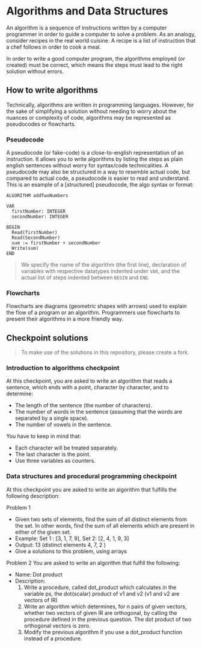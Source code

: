 # Algorithms and Data Structures

An algorithm is a sequence of instructions written by a computer programmer in order to guide a computer to solve a problem. As an analogy, consider recipes in the real world cuisine. A recipe is a list of instruction that a chef follows in order to cook a meal.

In order to write a good computer program, the algorithms employed (or created) must be correct, which means the steps must lead to the right solution without errors.

## How to write algorithms

Technically, algorithms are written in programming languages. However, for the sake of simplifying a solution without needing to worry about the nuances or complexity of code, algorithms may be represented as pseudocodes or flowcharts.

### Pseudocode

A pseudocode (or fake-code) is a close-to-english representation of an instruction. It allows you to write algorithms by listing the steps as plain english sentences without worry for syntax/code technicalities. A pseudocode may also be structured in a way to resemble actual code, but compared to actual code, a pseudocode is easier to read and understand. This is an example of a [structured] pseudocode, the algo syntax or format:

```
ALGORITHM addTwoNumbers

VAR
  firstNumber: INTEGER
  secondNumber: INTEGER

BEGIN
  Read(firstNumber)
  Read(SecondNumber)
  sum := firstNumber + secondNumber
  Write(sum)
END
```

> We specify the name of the algorithm (the first line), declaration of variables with respective datatypes indented under `VAR`, and the actual list of steps indented between `BEGIN` and `END`.

### Flowcharts

Flowcharts are diagrams (geometric shapes with arrows) used to explain the flow of a program or an algorithm. Programmers use flowcharts to present their algorithms in a more friendly way.

## Checkpoint solutions

> To make use of the solutions in this repository, please create a fork.

### Introduction to algorithms checkpoint

At this checkpoint, you are asked to write an algorithm that reads a sentence, which ends with a point, character by character, and to determine:

- The length of the sentence (the number of characters).
- The number of words in the sentence (assuming that the words are separated by a single space).
- The number of vowels in the sentence.

You have to keep in mind that:

- Each character will be treated separately.
- The last character is the point.
- Use three variables as counters.

### Data structures and procedural programming checkpoint

At this checkpoint you are asked to write an algorithm that fulfills the following description:

Problem 1

- Given two sets of elements, find the sum of all distinct elements from the set. In other words, find the sum of all elements which are present in either of the given set.
- Example:
  Set 1 : [3, 1, 7, 9], Set 2: [2, 4, 1, 9, 3]
- Output: 13 (distinct elements 4, 7, 2 )
- Give a solutions to this problem, using arrays

Problem 2
You are asked to write an algorithm that fulfill the following:

- Name: Dot product
- Description:
  1. Write a procedure, called dot_product which calculates in the variable ps, the dot(scalar) product of v1 and v2 (v1 and v2 are vectors of IR)
  2. Write an algorithm which determines, for n pairs of given vectors, whether two vectors of given IR are orthogonal, by calling the procedure defined in the previous question. The dot product of two orthogonal vectors is zero.
  3. Modify the previous algorithm if you use a dot_product function instead of a procedure.
